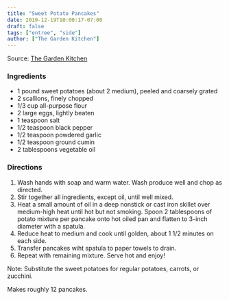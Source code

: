```yaml
---
title: "Sweet Potato Pancakes"
date: 2019-12-19T10:00:17-07:00
draft: false
tags: ["entree", "side"]
author: ["The Garden Kitchen"]
---
```


Source: [The Garden Kitchen](thegardenkitchen.org)

### Ingredients
- 1 pound sweet potatoes (about 2 medium), peeled and coarsely grated
- 2 scallions, finely chopped
- 1/3 cup all-purpose flour
- 2 large eggs, lightly beaten
- 1 teaspoon salt
- 1/2 teaspoon black pepper
- 1/2 teaspoon powdered garlic
- 1/2 teaspoon ground cumin
- 2 tablespoons vegetable oil

### Directions
1.	Wash hands with soap and warm water. Wash produce well and chop as directed. 
2.	Stir together all ingredients, except oil, until well mixed.
3.	Heat a small amount of oil in a deep nonstick or cast iron skillet over medium-high heat until hot but not smoking. Spoon 2 tablespoons of potato mixture per pancake onto hot oiled pan and flatten to 3-inch diameter with a spatula.
4.	Reduce heat to medium and cook until golden, about 1 1/2 minutes on each side. 
5.	Transfer pancakes wiht spatula to paper towels to drain. 
6.	Repeat with remaining mixture. Serve hot and enjoy!

Note: Substitute the sweet potatoes for regular potatoes, carrots, or zucchini. 

Makes roughly 12 pancakes.
